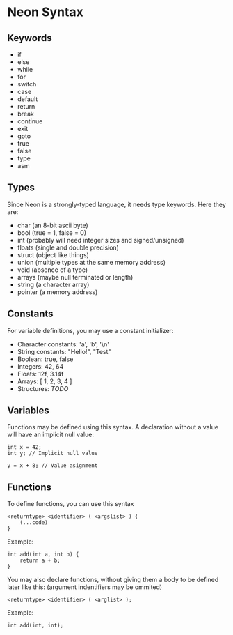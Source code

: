 # Neon Syntax

## Keywords
- if
- else
- while
- for
- switch
- case
- default
- return
- break
- continue
- exit
- goto
- true
- false
- type
- asm

## Types
Since Neon is a strongly-typed language, it needs type keywords.
Here they are:
- char (an 8-bit ascii byte)
- bool (true = 1, false = 0)
- int (probably will need integer sizes and signed/unsigned)
- floats (single and double precision)
- struct (object like things)
- union (multiple types at the same memory address)
- void (absence of a type)
- arrays (maybe null terminated or length)
- string (a character array)
- pointer (a memory address)

## Constants
For variable definitions, you may use a constant initializer:
- Character constants: 'a', 'b', '\n'
- String constants: "Hello!", "Test"
- Boolean: true, false
- Integers: 42, 64
- Floats: 12f, 3.14f
- Arrays: [ 1, 2, 3, 4 ]
- Structures: _TODO_

## Variables
Functions may be defined using this syntax. A declaration without a value will have an implicit null value:
```ne
int x = 42;
int y; // Implicit null value

y = x + 8; // Value asignment
```

## Functions
To define functions, you can use this syntax
```ne
<returntype> <identifier> ( <argslist> ) {
    (...code)
}
```
Example:
```ne
int add(int a, int b) {
    return a + b;
}
```
You may also declare functions, without giving them a body to be defined later like this: (argument indentifiers may be ommited)
```ne
<returntype> <identifier> ( <arglist> );
```
Example:
```ne
int add(int, int);
```

